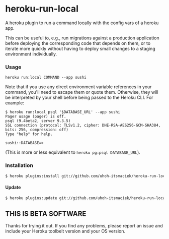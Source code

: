 # heroku-run-local

A heroku plugin to run a command locally with the config vars of a
heroku app.

This can be useful to, e.g., run migrations against a production
application before deploying the corresponding code that depends on
them, or to iterate more quickly without having to deploy small
changes to a staging environment individually.

### Usage

`heroku run:local COMMAND --app sushi`

Note that if you use any direct environment variable references in your command,
you'll need to escape them or quote them. Otherwise, they will be interpreted by
your shell before being passed to the Heroku CLI. For example:

```console
$ heroku run:local psql '$DATABASE_URL' --app sushi
Pager usage (pager) is off.
psql (9.4beta2, server 9.3.5)
SSL connection (protocol: TLSv1.2, cipher: DHE-RSA-AES256-GCM-SHA384, bits: 256, compression: off)
Type "help" for help.

sushi::DATABASE=>
```

(This is more or less equivalent to `heroku pg:psql DATABASE_URL`).

### Installation

```bash
$ heroku plugins:install git://github.com/uhoh-itsmaciek/heroku-run-local.git
```

#### Update

```bash
$ heroku plugins:update git://github.com/uhoh-itsmaciek/heroku-run-local.git
```

## THIS IS BETA SOFTWARE

Thanks for trying it out. If you find any problems, please report an
issue and include your Heroku toolbelt version and your OS version.
